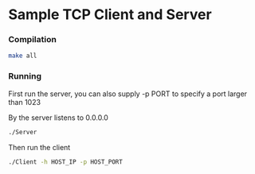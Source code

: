 # Sample TCP Client and Server

### Compilation
```bash
make all
```

### Running
First run the server, you can also supply -p PORT to specify a port larger than 1023

By the server listens to 0.0.0.0
```bash
./Server
```

Then run the client
```bash
./Client -h HOST_IP -p HOST_PORT
```
